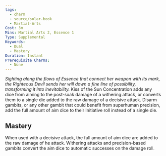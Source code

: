```yaml
---
tags:
  - charm
  - source/solar-book
  - Martial-Arts
Cost: 3m
Mins: Martial Arts 2, Essence 1
Type: Supplemental
Keywords:
  - Dual
  - Mastery
Duration: Instant
Prerequisite Charms:
  - None
---
```

*Sighting along the flows of Essence that connect her weapon with its mark, the Righteous Devil sends her will down a fine line of possibility, transforming it into inevitability.*
Kiss of the Sun Concentration adds any dice from aiming to the post-soak damage of a withering attack, or converts them to a single die added to the raw damage of a decisive attack. Disarm gambits, or any other gambit that could benefit from superhuman precision, add the full amount of aim dice to their Initiative roll instead of a single die. 
## Mastery
When used with a decisive attack, the full amount of aim dice are added to the raw damage of he attack. Withering attacks and precision-based gambits convert the aim dice to automatic successes on the damage roll.